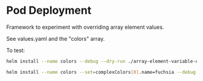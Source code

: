 # Pod Deployment

Framework to experiment with overriding array element values. 

See values.yaml and the "colors" array.

To test:

```bash
helm install --name colors --debug --dry-run ./array-element-variable-override
```

```bash
helm install --name colors --set=complexColors[0].name=fuchsia --debug --dry-run ./array-element-variable-override
```
